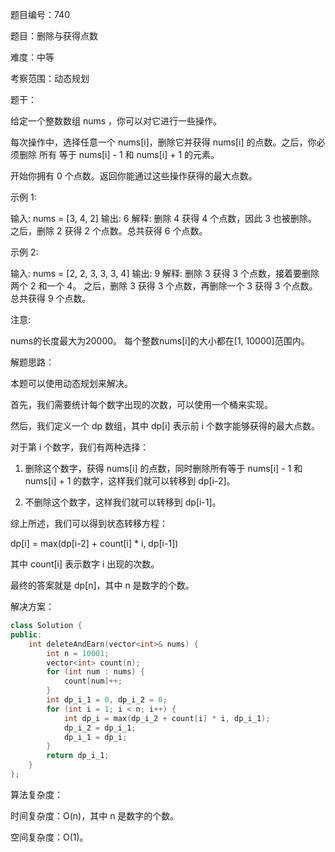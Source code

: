 题目编号：740

题目：删除与获得点数

难度：中等

考察范围：动态规划

题干：

给定一个整数数组 nums ，你可以对它进行一些操作。

每次操作中，选择任意一个 nums[i]，删除它并获得 nums[i] 的点数。之后，你必须删除 所有 等于 nums[i] - 1 和 nums[i] + 1 的元素。

开始你拥有 0 个点数。返回你能通过这些操作获得的最大点数。

示例 1:

输入: nums = [3, 4, 2]
输出: 6
解释: 
删除 4 获得 4 个点数，因此 3 也被删除。
之后，删除 2 获得 2 个点数。总共获得 6 个点数。

示例 2:

输入: nums = [2, 2, 3, 3, 3, 4]
输出: 9
解释: 
删除 3 获得 3 个点数，接着要删除两个 2 和一个 4。
之后，删除 3 获得 3 个点数，再删除一个 3 获得 3 个点数。总共获得 9 个点数。

注意:

nums的长度最大为20000。
每个整数nums[i]的大小都在[1, 10000]范围内。

解题思路：

本题可以使用动态规划来解决。

首先，我们需要统计每个数字出现的次数，可以使用一个桶来实现。

然后，我们定义一个 dp 数组，其中 dp[i] 表示前 i 个数字能够获得的最大点数。

对于第 i 个数字，我们有两种选择：

1. 删除这个数字，获得 nums[i] 的点数，同时删除所有等于 nums[i] - 1 和 nums[i] + 1 的数字，这样我们就可以转移到 dp[i-2]。

2. 不删除这个数字，这样我们就可以转移到 dp[i-1]。

综上所述，我们可以得到状态转移方程：

dp[i] = max(dp[i-2] + count[i] * i, dp[i-1])

其中 count[i] 表示数字 i 出现的次数。

最终的答案就是 dp[n]，其中 n 是数字的个数。

解决方案：

```cpp
class Solution {
public:
    int deleteAndEarn(vector<int>& nums) {
        int n = 10001;
        vector<int> count(n);
        for (int num : nums) {
            count[num]++;
        }
        int dp_i_1 = 0, dp_i_2 = 0;
        for (int i = 1; i < n; i++) {
            int dp_i = max(dp_i_2 + count[i] * i, dp_i_1);
            dp_i_2 = dp_i_1;
            dp_i_1 = dp_i;
        }
        return dp_i_1;
    }
};
```

算法复杂度：

时间复杂度：O(n)，其中 n 是数字的个数。

空间复杂度：O(1)。